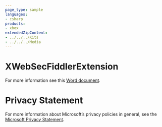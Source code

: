 ```yaml
---
page_type: sample
languages:
- csharp
products:
- xbox
extendedZipContent:
- ../../../Kits
- ../../../Media
---
```

# XWebSecFiddlerExtension
For more information see this [Word document](XWebSecPluginForFiddler-ReadMe.docx).
# Privacy Statement
For more information about Microsoft’s privacy policies in general, see the [Microsoft Privacy Statement](https://privacy.microsoft.com/en-us/privacystatement/).
